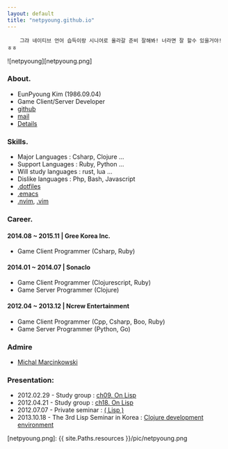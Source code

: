 ```yaml
---
layout: default
title: "netpyoung.github.io"
---
```


```
    그랴 네이티브 언어 습득이랑 시니어로 올라갈 준비 잘해봐! 너라면 잘 할수 있을거야! ㅎㅎ
```

![netpyoung][netpyoung.png]

### About.
* EunPyoung Kim (1986.09.04)
* Game Client/Server Developer
* <i class="fa fa-github"></i>[github](http://github.com/netpyoung)
* <i class="fa fa-envelope-o"></i>[mail](mailto:netpyoung@gmail.com)
* [Details](/resume/detail)


### Skills.
* Major Languages : Csharp, Clojure ...
* Support Languages : Ruby, Python ...
* Will study languages : rust, lua ...
* Dislike languages : Php, Bash, Javascript
* [.dotfiles](https://github.com/netpyoung/netpyoung.dotfiles)
* [.emacs](https://github.com/netpyoung/netpyoung.emacs.d)
* [.nvim](https://github.com/netpyoung/netpyoung.nvim), [.vim](https://github.com/netpyoung/netpyoung.vim)



### Career.

#### 2014.08 ~ 2015.11 | Gree Korea Inc.
* Game Client Programmer (Csharp, Ruby)

#### 2014.01 ~ 2014.07 | Sonaclo
* Game Client Programmer (Clojurescript, Ruby)
* Game Server Programmer (Clojure)

#### 2012.04 ~ 2013.12 | Ncrew Entertainment
* Game Client Programmer (Cpp, Csharp, Boo, Ruby)
* Game Server Programmer (Python, Go)

### Admire
* [Michal Marcinkowski](https://mm.soldat.pl/)

### Presentation:
* 2012.02.29 - Study group : [ch09. On Lisp](https://docs.google.com/presentation/d/1oXJLxrxD3xresGchitMQD4xzk4LBLQB4neF0CLGVrTk/edit#slide=id.p47)
* 2012.04.21 - Study group : [ch18. On Lisp](https://docs.google.com/presentation/d/1ae4Sxx6E7k1Srj9usIgpHzPdRsZIn-yv-HtlHrtPn0I/edit#slide=id.p39)
* 2012.07.07 - Private seminar : [( Lisp )](https://docs.google.com/presentation/d/1WgYBPwqFD2w_PBi-1aC6RjjYXmD1hhtTga2cF6NO9_Q/edit#slide=id.p14)
* 2013.10.18 - The 3rd Lisp Seminar in Korea : [Clojure development environment](http://www.slideshare.net/netpyoung/clojure-development-environment)

[netpyoung.png]: {{ site.Paths.resources }}/pic/netpyoung.png
